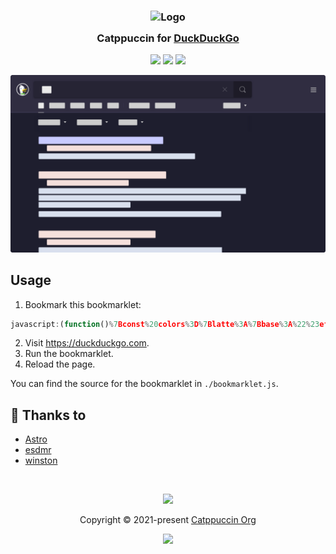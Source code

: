 <h3 align="center">
	<img src="https://raw.githubusercontent.com/catppuccin/catppuccin/main/assets/logos/exports/1544x1544_circle.png" width="100" alt="Logo"/><br/>
	<img src="https://raw.githubusercontent.com/catppuccin/catppuccin/main/assets/misc/transparent.png" height="30" width="0px"/>
	Catppuccin for <a href="https://duckduckgo.com">DuckDuckGo</a>
	<img src="https://raw.githubusercontent.com/catppuccin/catppuccin/main/assets/misc/transparent.png" height="30" width="0px"/>
</h3>

<p align="center">
	<a href="https://github.com/catppuccin/duckduckgo/stargazers"><img src="https://img.shields.io/github/stars/catppuccin/duckduckgo?colorA=363a4f&colorB=b7bdf8&style=for-the-badge"></a>
	<a href="https://github.com/catppuccin/duckduckgo/issues"><img src="https://img.shields.io/github/issues/catppuccin/duckduckgo?colorA=363a4f&colorB=f5a97f&style=for-the-badge"></a>
	<a href="https://github.com/catppuccin/duckduckgo/contributors"><img src="https://img.shields.io/github/contributors/catppuccin/duckduckgo?colorA=363a4f&colorB=a6da95&style=for-the-badge"></a>
</p>

![DuckDuckGo Theme Preview](assets/preview.png)

## Usage

1. Bookmark this bookmarklet: 
```js
javascript:(function()%7Bconst%20colors%3D%7Blatte%3A%7Bbase%3A%22%23eff1f5%22%2Cblue%3A%22%231e66f5%22%2Clavender%3A%22%237287fd%22%2Cmantle%3A%22%23e6e9ef%22%2Crosewater%3A%22%23dc8a78%22%2Ctext%3A%22%234c4f69%22%7D%2Cfrappe%3A%7Bbase%3A%22%23303446%22%2Cblue%3A%22%238caaee%22%2Clavender%3A%22%23babbf1%22%2Cmantle%3A%22%23292c3c%22%2Crosewater%3A%22%23f2d5cf%22%2Ctext%3A%22%23c6d0f5%22%7D%2Cmacchiato%3A%7Bbase%3A%22%2324273a%22%2Cblue%3A%22%238aadf4%22%2Clavender%3A%22%23b7bdf8%22%2Cmantle%3A%22%231e2030%22%2Crosewater%3A%22%23f4dbd6%22%2Ctext%3A%22%23cad3f5%22%7D%2Cmocha%3A%7Bbase%3A%22%231e1e2e%22%2Cblue%3A%22%2389b4fa%22%2Clavender%3A%22%23b4befe%22%2Cmantle%3A%22%23181825%22%2Crosewater%3A%22%23f5e0dc%22%2Ctext%3A%22%23cdd6f4%22%7D%7D%3Bconst%20flavour%3Dwindow.prompt(%22Choose%20a%20theme%3A%22%2C%22mocha%22)%3Bconst%20blueLinks%3Dconfirm(%22Use%20blue%20links%3F%22)%3Bconst%20ct%3Dcolors%5Bflavour%5D%3Bconst%20theme%3D%5B%6021%3D%24%7Bct.mantle%20%7D%60%2C%607%3D%24%7Bct.base%20%7D%60%2C%608%3D%24%7Bct.text%20%7D%60%2C%609%3D%24%7BblueLinks%3Fct.blue%3Act.rosewater%20%7D%60%2C%60aa%3D%24%7Bct.lavender%20%7D%60%2C%60ae%3D%24%7Bflavour%3D%3D%22latte%22%3F-1%3Act.base%20%7D%60%2C%60j%3D%24%7Bct.mantle%20%7D%60%2C%60x%3D%24%7BblueLinks%3Fct.blue%3Act.rosewater%20%7D%60%5D%3Bfor(const%20item%20of%20theme)%7Bdocument.cookie%3D%60%24%7B%20item%20%7D%3B%20max-age%3D126144000%3B%20samesite%3Dlax%3B%20secure%60%7D%7D)()%3B
```
2. Visit <https://duckduckgo.com>.
3. Run the bookmarklet.
4. Reload the page.

You can find the source for the bookmarklet in `./bookmarklet.js`.

## 💝 Thanks to

- [Astro](https://github.com/narutoxy)
- [esdmr](https://github.com/esdmr)
- [winston](https://github.com/nekowinston)

&nbsp;

<p align="center"><img src="https://raw.githubusercontent.com/catppuccin/catppuccin/main/assets/footers/gray0_ctp_on_line.svg?sanitize=true" /></p>
<p align="center">Copyright &copy; 2021-present <a href="https://github.com/catppuccin" target="_blank">Catppuccin Org</a>
<p align="center"><a href="https://github.com/catppuccin/catppuccin/blob/main/LICENSE"><img src="https://img.shields.io/static/v1.svg?style=for-the-badge&label=License&message=MIT&logoColor=d9e0ee&colorA=363a4f&colorB=b7bdf8"/></a></p>
